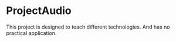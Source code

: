 # ProjectAudio
This project is designed to teach different technologies. And has no practical application.
